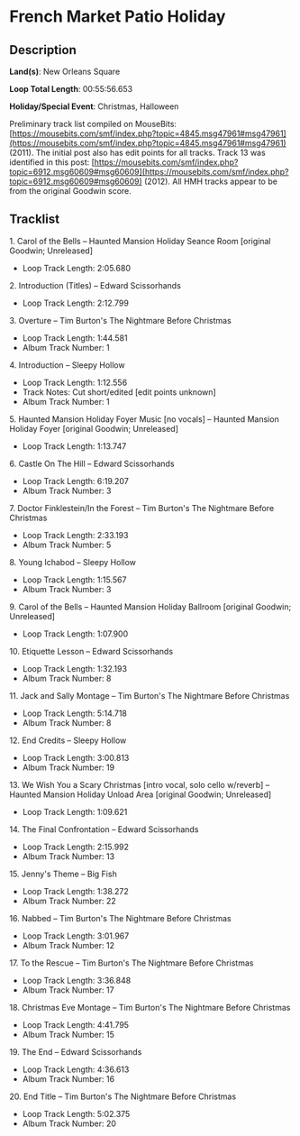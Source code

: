 # French Market Patio Holiday

## Description

**Land(s)**: New Orleans Square

**Loop Total Length**: 00:55:56.653

**Holiday/Special Event**: Christmas, Halloween

Preliminary track list compiled on MouseBits: [https://mousebits.com/smf/index.php?topic=4845.msg47961#msg47961](https://mousebits.com/smf/index.php?topic=4845.msg47961#msg47961) (2011). The initial post also has edit points for all tracks. Track 13 was identified in this post: [https://mousebits.com/smf/index.php?topic=6912.msg60609#msg60609](https://mousebits.com/smf/index.php?topic=6912.msg60609#msg60609) (2012). All HMH tracks appear to be from the original Goodwin score.

## Tracklist

1\. Carol of the Bells – Haunted Mansion Holiday Seance Room [original Goodwin; Unreleased]

- Loop Track Length: 2:05.680

2\. Introduction (Titles) – Edward Scissorhands

- Loop Track Length: 2:12.799

3\. Overture – Tim Burton's The Nightmare Before Christmas

- Loop Track Length: 1:44.581
- Album Track Number: 1

4\. Introduction – Sleepy Hollow

- Loop Track Length: 1:12.556
- Track Notes: Cut short/edited [edit points unknown]
- Album Track Number: 1

5\. Haunted Mansion Holiday Foyer Music [no vocals] – Haunted Mansion Holiday Foyer [original Goodwin; Unreleased]

- Loop Track Length: 1:13.747

6\. Castle On The Hill – Edward Scissorhands

- Loop Track Length: 6:19.207
- Album Track Number: 3

7\. Doctor Finklestein/In the Forest – Tim Burton's The Nightmare Before Christmas

- Loop Track Length: 2:33.193
- Album Track Number: 5

8\. Young Ichabod – Sleepy Hollow

- Loop Track Length: 1:15.567
- Album Track Number: 3

9\. Carol of the Bells – Haunted Mansion Holiday Ballroom [original Goodwin; Unreleased]

- Loop Track Length: 1:07.900

10\. Etiquette Lesson – Edward Scissorhands

- Loop Track Length: 1:32.193
- Album Track Number: 8

11\. Jack and Sally Montage – Tim Burton's The Nightmare Before Christmas

- Loop Track Length: 5:14.718
- Album Track Number: 8

12\. End Credits – Sleepy Hollow

- Loop Track Length: 3:00.813
- Album Track Number: 19

13\. We Wish You a Scary Christmas [intro vocal, solo cello w/reverb] – Haunted Mansion Holiday Unload Area [original Goodwin; Unreleased]

- Loop Track Length: 1:09.621

14\. The Final Confrontation – Edward Scissorhands

- Loop Track Length: 2:15.992
- Album Track Number: 13

15\. Jenny's Theme – Big Fish

- Loop Track Length: 1:38.272
- Album Track Number: 22

16\. Nabbed – Tim Burton's The Nightmare Before Christmas

- Loop Track Length: 3:01.967
- Album Track Number: 12

17\. To the Rescue – Tim Burton's The Nightmare Before Christmas

- Loop Track Length: 3:36.848
- Album Track Number: 17

18\. Christmas Eve Montage – Tim Burton's The Nightmare Before Christmas

- Loop Track Length: 4:41.795
- Album Track Number: 15

19\. The End – Edward Scissorhands

- Loop Track Length: 4:36.613
- Album Track Number: 16

20\. End Title – Tim Burton's The Nightmare Before Christmas

- Loop Track Length: 5:02.375
- Album Track Number: 20
